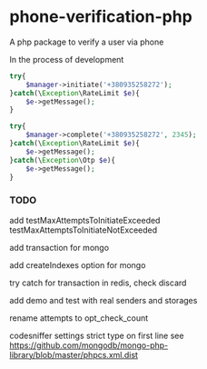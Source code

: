 # phone-verification-php
A php package to verify a user via phone

In the process of development


````php
try{
    $manager->initiate('+380935258272');
}catch(\Exception\RateLimit $e){
    $e->getMessage();
}
````


````php
try{
    $manager->complete('+380935258272', 2345);
}catch(\Exception\RateLimit $e){
    $e->getMessage();
}catch(\Exception\Otp $e){
    $e->getMessage();
}
````

### TODO

add testMaxAttemptsToInitiateExceeded  testMaxAttemptsToInitiateNotExceeded

add transaction for mongo

add createIndexes option for mongo

try catch for transaction in redis, check discard

add demo and test with real senders and storages

rename attempts to opt_check_count

codesniffer settings strict type on first line see https://github.com/mongodb/mongo-php-library/blob/master/phpcs.xml.dist